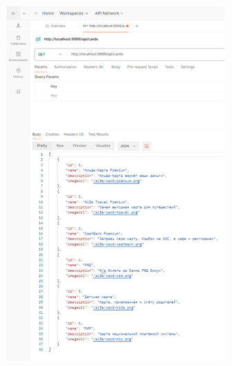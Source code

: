 ![Image alt](https://github.com/dimosaintp/AQA-85-Homework-7-2-Docker/blob/b259a67c8196e025c3b337e661176865247ec354/Screenshot.png)
